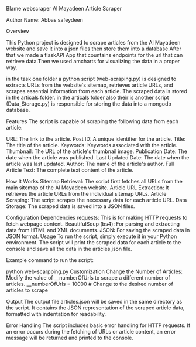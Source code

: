 Blame
webscraper
Al Mayadeen Article Scraper

Author
Name: Abbas safeydeen

Overview

This Python project is designed to scrape articles from the Al Mayadeen website and save it into a json files then store them into a database.After that we made a flaskAPI App that countains endpoints for the url that can retrieve data.Then we used amcharts for visualizing the data in a proper way.

in the task one folder a python script (web-scraping.py) is designed to extracts URLs from the website's sitemap, retrieves article URLs, and scrapes essential information from each article. The scraped data is stored in the articals folder.
in the articals folder also their is another script (Data_Storage.py) is responsible for storing the data into a mongodb database.

Features
The script is capable of scraping the following data from each article:

URL: The link to the article.
Post ID: A unique identifier for the article.
Title: The title of the article.
Keywords: Keywords associated with the article.
Thumbnail: The URL of the article's thumbnail image.
Publication Date: The date when the article was published.
Last Updated Date: The date when the article was last updated.
Author: The name of the article's author.
Full Article Text: The complete text content of the article.

How It Works
Sitemap Retrieval: The script first fetches all URLs from the main sitemap of the Al Mayadeen website.
Article URL Extraction: It retrieves the article URLs from the individual sitemap URLs.
Article Scraping: The script scrapes the necessary data for each article URL.
Data Storage: The scraped data is saved into a JSON files.

Configuration
Dependencies
requests: This is for making HTTP requests to fetch webpage content.
BeautifulSoup (bs4): For parsing and extracting data from HTML and XML documents.
JSON: For saving the scraped data in JSON format.
Usage
To run the script, simply execute it in your Python environment. The script will print the scraped data for each article to the console and save all the data in the articles.json file.

Example command to run the script:

python web-scarpping.py
Customization
Change the Number of Articles: Modify the value of __numberOfUrls to scrape a different number of articles. __numberOfUrls = 10000  # Change to the desired number of articles to scrape

Output
The output file articles.json will be saved in the same directory as the script. It contains the JSON representation of the scraped article data, formatted with indentation for readability.

Error Handling
The script includes basic error handling for HTTP requests. If an error occurs during the fetching of URLs or article content, an error message will be returned and printed to the console.




